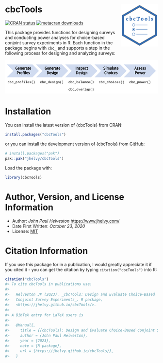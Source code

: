 
<!-- README.md is generated from README.Rmd. Please edit that file -->

# cbcTools <a href='https://jhelvy.github.io/cbcTools/'><img src='man/figures/logo.png' align="right" style="height:139px;"/></a>

<!-- badges: start -->

[![CRAN
status](https://www.r-pkg.org/badges/version/cbcTools)](https://CRAN.R-project.org/package=cbcTools)
[![metacran
downloads](https://cranlogs.r-pkg.org/badges/grand-total/cbcTools)](https://cran.r-project.org/package=cbcTools)
<!-- badges: end -->

This package provides functions for designing surveys and conducting
power analyses for choice-based conjoint survey experiments in R. Each
function in the package begins with `cbc_` and supports a step in the
following process for designing and analyzing surveys:

![](man/figures/program_diagram.png)

# Installation

You can install the latest version of {cbcTools} from CRAN:

``` r
install.packages("cbcTools")
```

or you can install the development version of {cbcTools} from
[GitHub](https://github.com/jhelvy/cbcTools):

``` r
# install.packages("pak")
pak::pak("jhelvy/cbcTools")
```

Load the package with:

``` r
library(cbcTools)
```

# Author, Version, and License Information

- Author: *John Paul Helveston* <https://www.jhelvy.com/>
- Date First Written: *October 23, 2020*
- License:
  [MIT](https://github.com/jhelvy/cbcTools/blob/master/LICENSE.md)

# Citation Information

If you use this package for in a publication, I would greatly appreciate
it if you cited it - you can get the citation by typing
`citation("cbcTools")` into R:

``` r
citation("cbcTools")
#> To cite cbcTools in publications use:
#> 
#>   Helveston JP (2023). _cbcTools: Design and Evaluate Choice-Based
#>   Conjoint Survey Experiments_. R package,
#>   <https://jhelvy.github.io/cbcTools/>.
#> 
#> A BibTeX entry for LaTeX users is
#> 
#>   @Manual{,
#>     title = {{cbcTools}: Design and Evaluate Choice-Based Conjoint Survey Experiments},
#>     author = {John Paul Helveston},
#>     year = {2023},
#>     note = {R package},
#>     url = {https://jhelvy.github.io/cbcTools/},
#>   }
```
